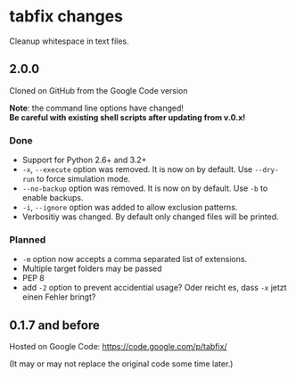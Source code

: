 tabfix changes
==============


Cleanup whitespace in text files.

## 2.0.0
Cloned on GitHub from the Google Code version 

**Note**: the command line options have changed!  
**Be careful with existing shell scripts after updating from v.0.x!** 

### Done
  - Support for Python 2.6+ and 3.2+
  - `-x`, `--execute` option was removed. It is now on by default.
    Use `--dry-run` to force simulation mode.
  - `--no-backup` option was removed. It is now on by default.
    Use `-b` to enable backups.
  - `-i`, `--ignore` option was added to allow exclusion patterns.
  - Verbositiy was changed. By default only changed files will be printed.

### Planned
  - `-m` option now accepts a comma separated list of extensions.
  - Multiple target folders may be passed
  - PEP 8
  - add `-2` option to prevent accidential usage? 
    Oder reicht es, dass `-x` jetzt einen Fehler bringt?
  
## 0.1.7 and before
Hosted on Google Code: https://code.google.com/p/tabfix/

(It may or may not replace the original code some time later.)